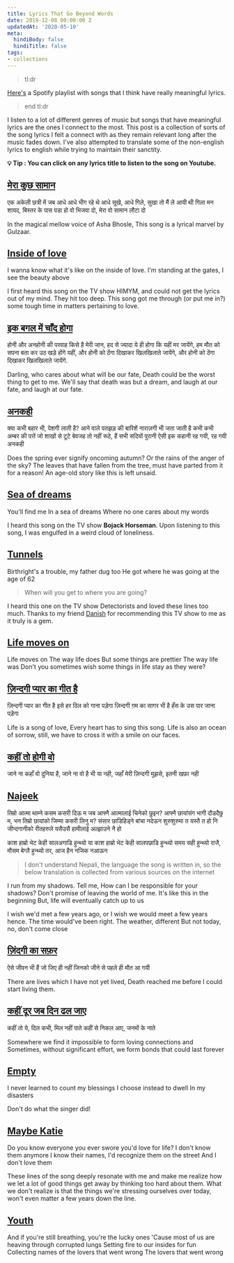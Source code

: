 ```yaml
---
title: Lyrics That Go Beyond Words
date: 2019-12-08 00:00:00 Z
updatedAt: '2020-05-10'
meta:
  hindiBody: false
  hindiTitle: false
tags:
- collections
---
```


> tl:dr

[Here's](https://open.spotify.com/playlist/53EwdQFx9sh6boC36Ktm1l?si=jJ3rDJFeRtmoooCqiII6kA) a Spotify playlist with songs that I think have really meaningful lyrics.

> end tl:dr

I listen to a lot of different genres of music but songs that have meaningful lyrics are the ones I connect to the most. This post is a collection of sorts of the song lyrics I felt a connect with as they remain relevant long after the music fades down. I've also attempted to translate some of the non-english lyrics to english while trying to maintain their sanctity.

**💡 Tip : You can click on any lyrics title to listen to the song on Youtube.**

## [मेरा कुछ सामान](https://www.youtube.com/watch?v=OlvXDGJAMT0) 

एक अकेली छत्री में जब आधे आधे भीग रहे थे
आधे सूखे, आधे गिले,
सुखा तो मैं ले आयी थी
गिला मन शायद, बिस्तर के पास पडा हो
वो भिजवा दो,
मेरा वो सामान लौटा दो


In the magical mellow voice of Asha Bhosle, This song is a lyrical marvel by Gulzaar.

## [Inside of love](https://www.youtube.com/watch?v=sW1ZJNVAc-Q)

I wanna know what it's like on the inside of love.
I'm standing at the gates,
I see the beauty above

I first heard this song on the TV show HIMYM, and could not get the lyrics out of my mind. They hit too deep. This song got me through (or put me in?) some tough time in matters pertaining to love.

## [इक बगल में चाँद होगा](https://www.youtube.com/watch?v=L_EVAdvxJcU) 

होनी और अनहोनी की परवाह किसे है मेरी जान,
हद से ज्यादा ये ही होगा कि यहीं मर जायेंगे,
हम मौत को सपना बता कर उठ खड़े होंगे यहीं,
और होनी को ठेंगा दिखाकर खिलखिलाते जायेंगे,
और होनी को ठेंगा दिखाकर खिलखिलाते जायेंगे.


Darling, who cares about what will be our fate,
Death could be the worst thing to get to me.
We'll say that death was but a dream, and laugh at our fate,
and laugh at our fate.

## [अनकही](https://www.youtube.com/watch?v=DR0S-ocAmvo) 

क्या कभी बहार भी, पेशगी लाती है?
आने वाले पतझड़ की
बारिशें नाराज़गी भी जता जाती है
कभी कभी अम्बर की
पत्तें जो शाखों से टूटे
बेवजह तो नहीं रूठे, हैं सभी
सदियों पुरानी ऐसी इक कहानी रह गयी,
रह गयी अनकही


Does the spring ever signify oncoming autumn?
Or the rains of the anger of the sky?
The leaves that have fallen from the tree, must have parted from it for a reason!
An age-old story like this is left unsaid.

## [Sea of dreams](https://www.youtube.com/watch?v=mIDWsTwstgs)

You'll find me In a sea of dreams
Where no one cares about my words

I heard this song on the TV show **Bojack Horseman**. Upon listening to this song, I was engulfed in a weird cloud of loneliness.

## [Tunnels](https://www.youtube.com/watch?v=HoJtuk_k3EA)

Birthright's a trouble, my father dug too
He got where he was going at the age of 62

> When will you get to where you are going?

I heard this one on the TV show Detectorists and loved these lines too much. Thanks to my friend [Danish](https://danishpraka.sh) for recommending this TV show to me as it truly is a gem.

## [Life moves on](https://www.youtube.com/watch?v=YpnWnpfJVq4)

Life moves on
The way life does
But some things are prettier
The way life was
Don't you sometimes wish some things in life stay as they were?

## [ज़िन्दगी प्यार का गीत है](https://www.youtube.com/watch?v=M9YGUkKphsg) 

ज़िन्दगी प्यार का गीत है
इसे हर दिल को गाना पड़ेगा
ज़िन्दगी ग़म का सागर भी है
हँस के उस पार जाना पड़ेगा


Life is a song of love,
Every heart has to sing this song.
Life is also an ocean of sorrow,
still, we have to cross it with a smile on our faces.

## [कहीं तो होगी वो](https://www.youtube.com/watch?v=KFwjibi-JRU) 

जाने ना कहाँ वो दुनिया है,
जाने ना वो है भी या नही,
जहाँ मेरी ज़िन्दगी मुझसे,
इतनी खफ़ा नही


## [Najeek](https://www.youtube.com/watch?v=AMRGmAh2NTk)

तिम्रो आत्मा थाम्ने कसम कसरी दिऊ म जब
आफ्नै आत्मालाई चिनेको छुइन?
आफ्नै छायांसंग भागी दौडदैछु म, भन
तिम्रो छायांको जिम्मा कसरी लिनु म?
संसार छाडिहिड्ने बांचा नदेऊन
शुरुशुरुमा त यस्तै त हो नि
जीन्दगानीको रीतहरुले यसैउसै हामीलाई अल्झाउने नै हो


काश हाम्रो भेट केही
सालअगाडि हुन्थ्यो
या काश हाम्रो भेट केही
सालपछाडि हुन्थ्यो
समय सही हुन्थ्यो
राजै, मौसम बेग्लै हुन्थ्यो
तर, आज हैन नजिक नआऊन


> I don't understand Nepali, the language the song is written in, so the below translation is collected from various sources on the internet

I run from my shadows.
Tell me, How can I be responsible for your shadows?
Don't promise of leaving the world of me.
It's like this in the beginning
But, life will eventually catch up to us

I wish we'd met a few years ago,
or I wish we would meet a few years hence.
The time would've been right.
The weather, different
But not today, no, don't come close

## [ज़िंदगी का सफ़र](https://www.youtube.com/watch?v=XGsx6Yi7a_Y) 

ऐसे जीवन भी हैं जो जिए ही नहीं
जिनको जीने से पहले ही मौत आ गयी


There are lives which I have not yet lived,
Death reached me before I could start living them.

## [कहीं दूर जब दिन ढल जाए](https://www.youtube.com/watch?v=BmYT79bYIQw) 

कहीं तो ये, दिल कभी, मिल नहीं पाते
कहीं से निकल आए, जनमों के नाते


Somewhere we find it impossible to form loving connections
and Sometimes, without significant effort, we form bonds that could last forever

## [Empty](https://www.youtube.com/watch?v=SY1V0Y7hscw)

I never learned to count my blessings
I choose instead to dwell
In my disasters

Don't do what the singer did!

## [Maybe Katie](https://www.youtube.com/watch?v=bk7UHL4OJpg)

Do you know everyone you ever swore you'd love for life?
I don't know them anymore
I know their names, I'd recognize them on the street
And I don't love them

These lines of the song deeply resonate with me and make me realize how we let a lot of good things get away by thinking too hard about them. What we don't realize is that the things we're stressing ourselves over today, won't even matter a few years down the line.

## [Youth](https://www.youtube.com/watch?v=VEpMj-tqixs)

And if you're still breathing, you're the lucky ones
'Cause most of us are heaving through corrupted lungs
Setting fire to our insides for fun
Collecting names of the lovers that went wrong
The lovers that went wrong
